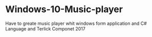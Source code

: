 # Windows-10-Music-player
Have to greate music player whit windows form application and C# Language and Terlick Componet 2017
